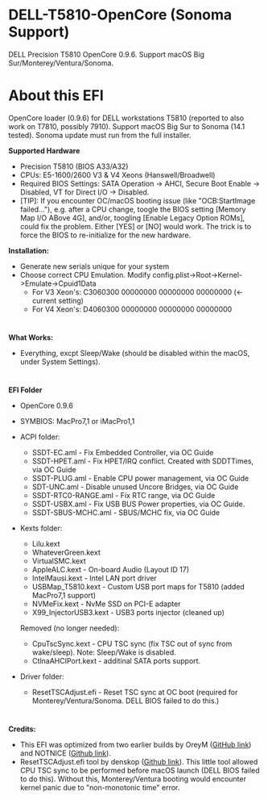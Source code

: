 # DELL-T5810-OpenCore (Sonoma Support)
 DELL Precision T5810 OpenCore 0.9.6. 
 Support macOS Big Sur/Monterey/Ventura/Sonoma.

# About this EFI

OpenCore loader (0.9.6) for DELL workstations T5810 (reported to also work on T7810, possibly 7910). Support macOS Big Sur to Sonoma (14.1 tested). Sonoma update must run from the full installer.

**Supported Hardware**

- Precision T5810 (BIOS A33/A32)
- CPUs: E5-1600/2600 V3 & V4 Xeons (Hanswell/Broadwell)
- Required BIOS Settings: SATA Operation -> AHCI, Secure Boot Enable -> Disabled, VT for Direct I/O -> Disabled.
- [TIP]: If you encounter OC/macOS booting issue (like "OCB:StartImage failed..."), e.g. after a CPU change, toogle the BIOS setting [Memory Map I/O ABove 4G], and/or, toogling [Enable Legacy Option ROMs], could fix the problem. Either [YES] or [NO] would work. The trick is to force the BIOS to re-initialize for the new hardware.

**Installation:**

- Generate new serials unique for your system
- Choose correct CPU Emulation. Modify config.plist->Root->Kernel->Emulate->Cpuid1Data
	- For V3 Xeon's: C3060300 00000000 00000000 00000000 (<- current setting)
	- For V4 Xeon's: D4060300 00000000 00000000 00000000

#

**What Works:**

- Everything, excpt Sleep/Wake (should be disabled within the macOS, under System Settings).

#

**EFI Folder**

- OpenCore 0.9.6
- SYMBIOS: MacPro7,1 or iMacPro1,1

- ACPI folder:
	- SSDT-EC.aml - Fix Embedded Controller, via OC Guide
	- SSDT-HPET.aml - Fix HPET/IRQ conflict. Created with SDDTTimes, via OC Guide
	- SSDT-PLUG.aml - Enable CPU power management, via OC Guide
	- SDT-UNC.aml - Disable unused Uncore Bridges, via OC Guide
	- SSDT-RTC0-RANGE.aml - Fix RTC range, via OC Guide
	- SSDT-USBX.aml - Fix USB BUS Power properties, via OC Guide.
	- SSDT-SBUS-MCHC.aml - SBUS/MCHC fix, via OC Guide
	
- Kexts folder:
	- Lilu.kext
	- WhateverGreen.kext
	- VirtualSMC.kext
	- AppleALC.kext - On-board Audio (Layout ID 17)
	- IntelMausi.kext - Intel LAN port driver
	- USBMap_T5810.kext - Custom USB port maps for T5810	(added MacPro7,1 support)
	- NVMeFix.kext - NvMe SSD on PCI-E adapter
	- X99_InjectorUSB3.kext - USB3 ports injector	(cleaned up)

   	Removed (no longer needed):
	- CpuTscSync.kext - CPU TSC sync (fix TSC out of sync from wake/sleep). Note: Sleep/Wake is disabled.
	- CtlnaAHCIPort.kext - additinal SATA ports support.

- Driver folder:
	- ResetTSCAdjust.efi - Reset TSC sync at OC boot (required for Monterey/Ventura/Sonoma. DELL BIOS failed to do this.)

#

**Credits:**

- This EFI was optimized from two earlier builds by OreyM ([GitHub link](https://github.com/OreyM/Hackintosh-Dell-T5810-Xeon-E5-26xx-V3-OpenCore-PowerMac-G5)) and NOTNICE ([Github link](https://github.com/NOTNlCE/Dell-Precision-T5810-OpenCore)). 
- ResetTSCAdjust.efi tool by denskop ([Github link](https://github.com/denskop/VoodooTSCSync/issues/1#issuecomment-629837192)). This little tool allowed CPU TSC sync to be performed before macOS launch (DELL BIOS failed to do this). Without this, Monterey/Ventura booting would encounter kernel panic due to "non-monotonic time" error.

